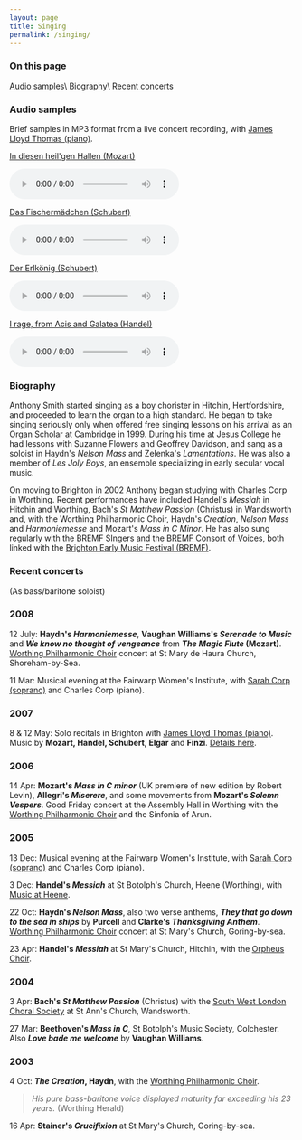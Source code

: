 ```yaml
---
layout: page
title: Singing
permalink: /singing/
---
```

### On this page

[Audio samples](#audio-samples)\\
[Biography](#biography)\\
[Recent concerts](#recent-concerts)

### Audio samples

Brief samples in MP3 format from a live concert recording, with [James Lloyd Thomas (piano)](http://www.organlessons.co.uk/biography.htm).

[In diesen heil'gen Hallen (Mozart)](/assets/indiesen.mp3)

<audio controls src="/assets/indiesen.mp3"></audio>

[Das Fischermädchen (Schubert)](/assets/fischermaedchen.mp3)

<audio controls src="/assets/fischermaedchen.mp3"></audio>

[Der Erlkönig (Schubert)](/assets/erlkoenig.mp3)

<audio controls src="/assets/erlkoenig.mp3"></audio>

[I rage, from Acis and Galatea (Handel)](/assets/irage.mp3)

<audio controls src="/assets/irage.mp3"></audio>

### Biography

Anthony Smith started singing as a boy chorister in Hitchin, Hertfordshire, and proceeded to learn the organ to a high standard. He began to take singing seriously only when offered free singing lessons on his arrival as an Organ Scholar at Cambridge in 1999. During his time at Jesus College he had lessons with Suzanne Flowers and Geoffrey Davidson, and sang as a soloist in Haydn's _Nelson Mass_ and Zelenka's _Lamentations_. He was also a member of _Les Joly Boys_, an ensemble specializing in early secular vocal music.

On moving to Brighton in 2002 Anthony began studying with Charles Corp in Worthing. Recent performances have included Handel's _Messiah_ in Hitchin and Worthing, Bach's _St Matthew Passion_ (Christus) in Wandsworth and, with the Worthing Philharmonic Choir, Haydn's _Creation_, _Nelson Mass_ and _Harmoniemesse_ and Mozart's _Mass in C Minor_. He has also sung regularly with the BREMF SIngers and the [BREMF Consort of Voices](http://www.bremf.org.uk/consort/RHShomeBCV.htm), both linked with the [Brighton Early Music Festival (BREMF)](http://www.bremf.org.uk/).

### Recent concerts

(As bass/baritone soloist)

### 2008

12 July: **Haydn's _Harmoniemesse_**, **Vaughan Williams's _Serenade to Music_** and **_We know no thought of vengeance_** from **_The Magic Flute_ (Mozart)**. [Worthing Philharmonic Choir](http://www.worthingphilharmonicchoir.org.uk) concert at St Mary de Haura Church, Shoreham-by-Sea.

11 Mar: Musical evening at the Fairwarp Women's Institute, with [Sarah Corp (soprano)](http://www.sarahcorpsoprano.com/) and Charles Corp (piano).

### 2007

8 & 12 May: Solo recitals in Brighton with [James Lloyd Thomas (piano)](http://www.organlessons.co.uk/biography.htm). Music by **Mozart, Handel, Schubert, Elgar** and **Finzi**. [Details here](/2007/05/01/recitals-in-may/).

### 2006

14 Apr: **Mozart's _Mass in C minor_** (UK premiere of new edition by Robert Levin), **Allegri's _Miserere_**, and some movements from **Mozart's _Solemn Vespers_**. Good Friday concert at the Assembly Hall in Worthing with the [Worthing Philharmonic Choir](http://www.worthingphilharmonicchoir.org.uk) and the Sinfonia of Arun.

### 2005

13 Dec: Musical evening at the Fairwarp Women's Institute, with [Sarah Corp (soprano)](http://www.sarahcorpsoprano.com/) and Charles Corp (piano).

3 Dec: **Handel's _Messiah_** at St Botolph's Church, Heene (Worthing), with [Music at Heene](http://musicatheene.stbotolphsheene.org.uk/).

22 Oct: **Haydn's _Nelson Mass_**, also two verse anthems, _**They that go down to the sea in ships**_ by **Purcell** and **Clarke's _Thanksgiving Anthem_**. [Worthing Philharmonic Choir](http://www.worthingphilharmonicchoir.org.uk) concert at St Mary's Church, Goring-by-sea.

23 Apr: **Handel's _Messiah_** at St Mary's Church, Hitchin, with the [Orpheus Choir](http://www.logical.btinternet.co.uk/orpheus.html).

### 2004

3 Apr: **Bach's _St Matthew Passion_** (Christus) with the [South West London Choral Society](http://www.swlcs.org.uk/) at St Ann's Church, Wandsworth.

27 Mar: **Beethoven's _Mass in C_**, St Botolph's Music Society, Colchester. Also _**Love bade me welcome**_ by **Vaughan Williams**.

### 2003

4 Oct: _**The Creation**_**, Haydn**, with the [Worthing Philharmonic Choir](http://www.worthingphilharmonicchoir.org.uk).

> _His pure bass-baritone voice displayed maturity far exceeding his 23 years._ (Worthing Herald)

16 Apr: **Stainer's _Crucifixion_** at St Mary's Church, Goring-by-sea.
